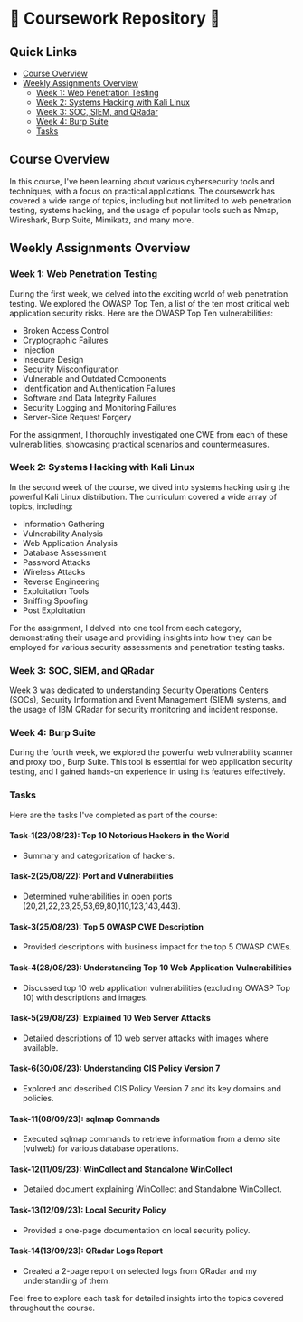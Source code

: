 # 📑 Coursework Repository 📑

## Quick Links
- [Course Overview](#course-overview)
- [Weekly Assignments Overview](#weekly-assignments-overview)
  - [Week 1: Web Penetration Testing](#week-1-web-penetration-testing)
  - [Week 2: Systems Hacking with Kali Linux](#week-2-systems-hacking-with-kali-linux)
  - [Week 3: SOC, SIEM, and QRadar](#week-3-soc-siem-and-qradar)
  - [Week 4: Burp Suite](#week-4-burp-suite)
  - [Tasks](#tasks)

## Course Overview
In this course, I've been learning about various cybersecurity tools and techniques, with a focus on practical applications. The coursework has covered a wide range of topics, including but not limited to web penetration testing, systems hacking, and the usage of popular tools such as Nmap, Wireshark, Burp Suite, Mimikatz, and many more.

## Weekly Assignments Overview
### Week 1: Web Penetration Testing
During the first week, we delved into the exciting world of web penetration testing. We explored the OWASP Top Ten, a list of the ten most critical web application security risks. Here are the OWASP Top Ten vulnerabilities:

- Broken Access Control
- Cryptographic Failures
- Injection
- Insecure Design
- Security Misconfiguration
- Vulnerable and Outdated Components
- Identification and Authentication Failures
- Software and Data Integrity Failures
- Security Logging and Monitoring Failures
- Server-Side Request Forgery

For the assignment, I thoroughly investigated one CWE from each of these vulnerabilities, showcasing practical scenarios and countermeasures.

### Week 2: Systems Hacking with Kali Linux
In the second week of the course, we dived into systems hacking using the powerful Kali Linux distribution. The curriculum covered a wide array of topics, including:

- Information Gathering
- Vulnerability Analysis
- Web Application Analysis
- Database Assessment
- Password Attacks
- Wireless Attacks
- Reverse Engineering
- Exploitation Tools
- Sniffing Spoofing
- Post Exploitation

For the assignment, I delved into one tool from each category, demonstrating their usage and providing insights into how they can be employed for various security assessments and penetration testing tasks.

### Week 3: SOC, SIEM, and QRadar
Week 3 was dedicated to understanding Security Operations Centers (SOCs), Security Information and Event Management (SIEM) systems, and the usage of IBM QRadar for security monitoring and incident response.

### Week 4: Burp Suite
During the fourth week, we explored the powerful web vulnerability scanner and proxy tool, Burp Suite. This tool is essential for web application security testing, and I gained hands-on experience in using its features effectively.

### Tasks
Here are the tasks I've completed as part of the course:

#### Task-1(23/08/23): Top 10 Notorious Hackers in the World
- Summary and categorization of hackers.

#### Task-2(25/08/22): Port and Vulnerabilities
- Determined vulnerabilities in open ports (20,21,22,23,25,53,69,80,110,123,143,443).

#### Task-3(25/08/23): Top 5 OWASP CWE Description
- Provided descriptions with business impact for the top 5 OWASP CWEs.

#### Task-4(28/08/23): Understanding Top 10 Web Application Vulnerabilities
- Discussed top 10 web application vulnerabilities (excluding OWASP Top 10) with descriptions and images.

#### Task-5(29/08/23): Explained 10 Web Server Attacks
- Detailed descriptions of 10 web server attacks with images where available.

#### Task-6(30/08/23): Understanding CIS Policy Version 7
- Explored and described CIS Policy Version 7 and its key domains and policies.

#### Task-11(08/09/23): sqlmap Commands
- Executed sqlmap commands to retrieve information from a demo site (vulweb) for various database operations.

#### Task-12(11/09/23): WinCollect and Standalone WinCollect
- Detailed document explaining WinCollect and Standalone WinCollect.

#### Task-13(12/09/23): Local Security Policy
- Provided a one-page documentation on local security policy.

#### Task-14(13/09/23): QRadar Logs Report
- Created a 2-page report on selected logs from QRadar and my understanding of them.

Feel free to explore each task for detailed insights into the topics covered throughout the course. 
